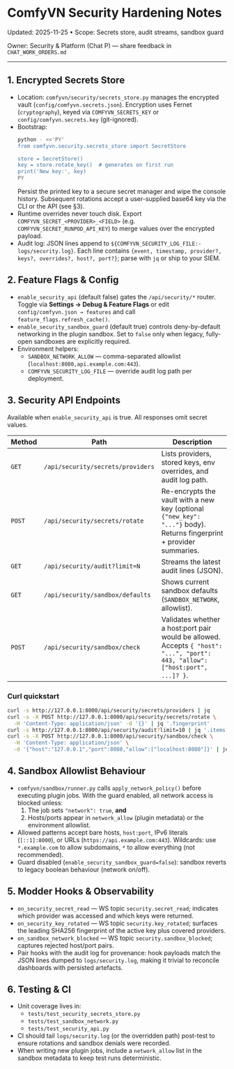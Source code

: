 # ComfyVN Security Hardening Notes

Updated: 2025-11-25 • Scope: Secrets store, audit streams, sandbox guard

Owner: Security & Platform (Chat P) — share feedback in `CHAT_WORK_ORDERS.md`

---

## 1. Encrypted Secrets Store

- Location: `comfyvn/security/secrets_store.py` manages the encrypted vault (`config/comfyvn.secrets.json`). Encryption uses Fernet (`cryptography`), keyed via `COMFYVN_SECRETS_KEY` or `config/comfyvn.secrets.key` (git-ignored).
- Bootstrap:
  ```bash
  python - <<'PY'
  from comfyvn.security.secrets_store import SecretStore

  store = SecretStore()
  key = store.rotate_key()  # generates on first run
  print('New key:', key)
  PY
  ```
  Persist the printed key to a secure secret manager and wipe the console history. Subsequent rotations accept a user-supplied base64 key via the CLI or the API (see §3).
- Runtime overrides never touch disk. Export `COMFYVN_SECRET_<PROVIDER>_<FIELD>` (e.g. `COMFYVN_SECRET_RUNPOD_API_KEY`) to merge values over the encrypted payload.
- Audit log: JSON lines append to `${COMFYVN_SECURITY_LOG_FILE:-logs/security.log}`. Each line contains `{event, timestamp, provider?, keys?, overrides?, host?, port?}`; parse with `jq` or ship to your SIEM.

## 2. Feature Flags & Config

- `enable_security_api` (default false) gates the `/api/security/*` router. Toggle via **Settings → Debug & Feature Flags** or edit `config/comfyvn.json → features` and call `feature_flags.refresh_cache()`.
- `enable_security_sandbox_guard` (default true) controls deny-by-default networking in the plugin sandbox. Set to `false` only when legacy, fully-open sandboxes are explicitly required.
- Environment helpers:
  - `SANDBOX_NETWORK_ALLOW` — comma-separated allowlist (`localhost:8080,api.example.com:443`).
  - `COMFYVN_SECURITY_LOG_FILE` — override audit log path per deployment.

## 3. Security API Endpoints

Available when `enable_security_api` is true. All responses omit secret values.

| Method | Path | Description |
| --- | --- | --- |
| `GET` | `/api/security/secrets/providers` | Lists providers, stored keys, env overrides, and audit log path. |
| `POST` | `/api/security/secrets/rotate` | Re-encrypts the vault with a new key (optional `{"new_key": "..."}` body). Returns fingerprint + provider summaries. |
| `GET` | `/api/security/audit?limit=N` | Streams the latest audit lines (JSON). |
| `GET` | `/api/security/sandbox/defaults` | Shows current sandbox defaults (`SANDBOX_NETWORK`, allowlist). |
| `POST` | `/api/security/sandbox/check` | Validates whether a host:port pair would be allowed. Accepts `{ "host": "...", "port": 443, "allow": ["host:port", ...]? }`. |

### Curl quickstart

```bash
curl -s http://127.0.0.1:8000/api/security/secrets/providers | jq
curl -s -X POST http://127.0.0.1:8000/api/security/secrets/rotate \
  -H 'Content-Type: application/json' -d '{}' | jq '.fingerprint'
curl -s http://127.0.0.1:8000/api/security/audit?limit=10 | jq '.items[]'
curl -s -X POST http://127.0.0.1:8000/api/security/sandbox/check \
  -H 'Content-Type: application/json' \
  -d '{"host":"127.0.0.1","port":8080,"allow":["localhost:8080"]}' | jq
```

## 4. Sandbox Allowlist Behaviour

- `comfyvn/sandbox/runner.py` calls `apply_network_policy()` before executing plugin jobs. With the guard enabled, all network access is blocked unless:
  1. The job sets `"network": true`, **and**
  2. Hosts/ports appear in `network_allow` (plugin metadata) or the environment allowlist.
- Allowed patterns accept bare hosts, `host:port`, IPv6 literals (`[::1]:8000`), or URLs (`https://api.example.com:443`). Wildcards: use `*.example.com` to allow subdomains, `*` to allow everything (not recommended).
- Guard disabled (`enable_security_sandbox_guard=false`): sandbox reverts to legacy boolean behaviour (network on/off).

## 5. Modder Hooks & Observability

- `on_security_secret_read` — WS topic `security.secret_read`; indicates which provider was accessed and which keys were returned.
- `on_security_key_rotated` — WS topic `security.key_rotated`; surfaces the leading SHA256 fingerprint of the active key plus covered providers.
- `on_sandbox_network_blocked` — WS topic `security.sandbox_blocked`; captures rejected host/port pairs.
- Pair hooks with the audit log for provenance: hook payloads match the JSON lines dumped to `logs/security.log`, making it trivial to reconcile dashboards with persisted artefacts.

## 6. Testing & CI

- Unit coverage lives in:
  - `tests/test_security_secrets_store.py`
  - `tests/test_sandbox_network.py`
  - `tests/test_security_api.py`
- CI should tail `logs/security.log` (or the overridden path) post-test to ensure rotations and sandbox denials were recorded.
- When writing new plugin jobs, include a `network_allow` list in the sandbox metadata to keep test runs deterministic.
